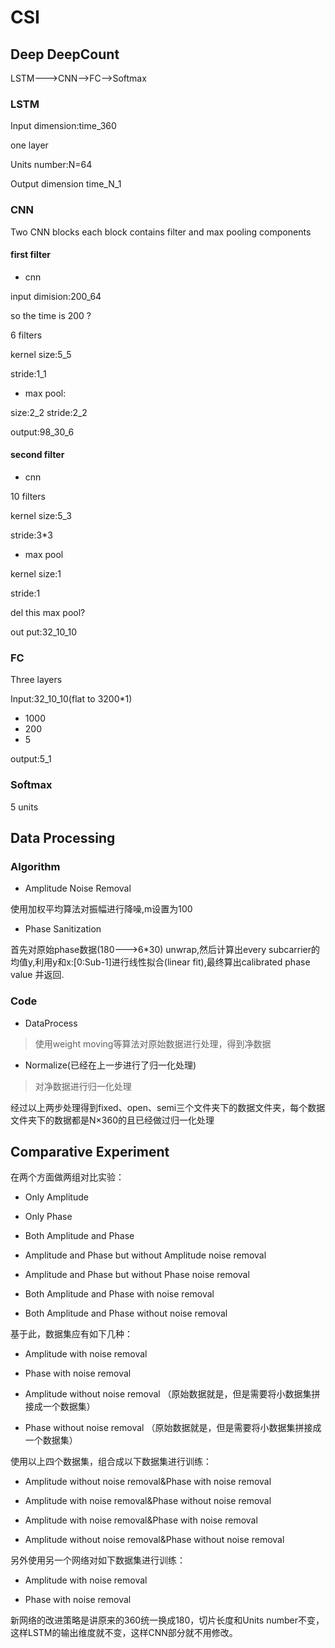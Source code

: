 # CSI

## Deep DeepCount

LSTM--->CNN-->FC-->Softmax
### LSTM

Input dimension:time_360

one layer

Units number:N=64

Output dimension time_N_1
### CNN

Two CNN blocks
each block contains filter and max pooling components

#### first filter

- cnn

input dimision:200_64

so the time is 200 ?

6 filters

kernel size:5_5

stride:1_1
- max pool:

size:2_2
stride:2_2

output:98_30_6

#### second filter

- cnn

10 filters

kernel size:5_3

stride:3*3
- max pool

kernel size:1

stride:1

del this max pool?

out put:32_10_10

### FC

Three layers

Input:32_10_10(flat to 3200*1)

+ 1000
+ 200
+ 5


 output:5_1
### Softmax

 5 units

## Data Processing

### Algorithm

- Amplitude Noise Removal

使用加权平均算法对振幅进行降噪,m设置为100

- Phase Sanitization

首先对原始phase数据(180--->6*30) unwrap,然后计算出every subcarrier的均值y,利用y和x:[0:Sub-1]进行线性拟合(linear fit),最终算出calibrated phase value 并返回.

### Code

- DataProcess

> 使用weight moving等算法对原始数据进行处理，得到净数据

- Normalize(已经在上一步进行了归一化处理)

> 对净数据进行归一化处理

经过以上两步处理得到fixed、open、semi三个文件夹下的数据文件夹，每个数据文件夹下的数据都是N×360的且已经做过归一化处理



## Comparative Experiment

在两个方面做两组对比实验：

- Only Amplitude

- Only Phase

- Both Amplitude and Phase

- Amplitude and Phase but without Amplitude noise removal

- Amplitude and Phase but without Phase noise removal

- Both Amplitude and Phase with noise removal

- Both Amplitude and Phase without noise removal


基于此，数据集应有如下几种：

- Amplitude with noise removal 

- Phase with noise removal

- Amplitude without noise removal （原始数据就是，但是需要将小数据集拼接成一个数据集）

- Phase without noise removal （原始数据就是，但是需要将小数据集拼接成一个数据集）


使用以上四个数据集，组合成以下数据集进行训练：

- Amplitude without noise removal&Phase with noise removal

- Amplitude with noise removal&Phase without noise removal

- Amplitude with noise removal&Phase with noise removal

- Amplitude without noise removal&Phase without noise removal


另外使用另一个网络对如下数据集进行训练：

- Amplitude with noise removal

- Phase with noise removal


新网络的改进策略是讲原来的360统一换成180，切片长度和Units number不变，这样LSTM的输出维度就不变，这样CNN部分就不用修改。